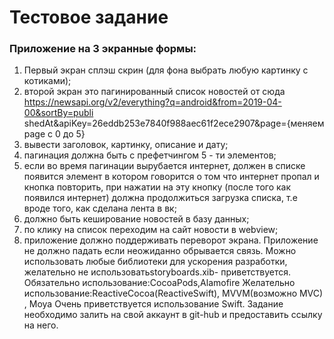 #  Тестовое задание
### Приложение на 3 экранные формы:
1. Первый экран сплэш скрин (для фона выбрать любую картинку с
котиками);
2. второй экран это пагинированный список новостей от сюда
https://newsapi.org/v2/everything?q=android&from=2019-04-00&sortBy=publi shedAt&apiKey=26eddb253e7840f988aec61f2ece2907&page={​меняем page c 0 до 5}
3. вывести заголовок, картинку, описание и дату;
4. пагинация должна быть с префетчингом 5 - ти элементов;
5. если во время пагинации вырубается интернет, должен в списке
появится элемент в котором говорится о том что интернет пропал и кнопка повторить, при нажатии на эту кнопку (после того как появился интернет) должна продолжиться загрузка списка, т.е вроде того, как сделана лента в вк;
6. должно быть кеширование новостей в базу данных;
7. по клику на список переходим на сайт новости в webview;
8. приложение должно поддерживать переворот экрана.
Приложение не должно падать если неожиданно обрывается связь. Можно использовать любые библиотеки для ускорения разработки, желательно не использовать ​storyboards.​​xib​- приветствуется. Обязательно использование: ​CocoaPods,​​Alamofire
Желательно использование: ​ReactiveCocoa(ReactiveSwift), MVVM(возможно MVC)​, Moya
Очень приветствуется использование ​Swift.
Задание необходимо залить на свой аккаунт в git-hub и предоставить ссылку на него.

